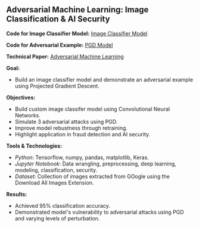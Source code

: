 ## Adversarial Machine Learning: Image Classification & AI Security
**Code for Image Classifier Model:** [Image Classifier Model](https://github.com/ahourani2000/Data-Scientist-Portfolio/blob/main/Image%20Classifier%20Model.ipynb)

**Code for Adversarial Example:** [PGD Model](https://github.com/ahourani2000/Data-Scientist-Portfolio/blob/main/PGD%20Model.ipynb)

**Technical Paper:** [Adversarial Machine Learning](https://github.com/ahourani2000/Data-Scientist-Portfolio/blob/8ccfeaab108f17898e33146f6deb3eb55ac70364/CSS%20Final%20Project%20Report.pdf)

**Goal:** 
- Build an image classifier model and demonstrate an adversarial example using Projected Gradient Descent.

**Objectives:** 
- Build custom image classifer model using Convolutional Neural Networks.
- Simulate 3 adversarial attacks using PGD.
- Improve model rebustness through retraining.
- Highlight application in fraud detection and AI security.

**Tools & Technologies:** 
- *Python*: Tensorflow, numpy, pandas, matplotlib, Keras.
- *Jupyter Notebook*: Data wrangling, preprocessing, deep learning, modeling, classification, security.
- *Dataset*: Collection of images extracted from GOogle using the Download All Images Extension.

**Results:** 
- Achieved 95% classification accuracy.
- Demonstrated model's vulnerability to adversarial attacks using PGD and varying levels of perturbation.
